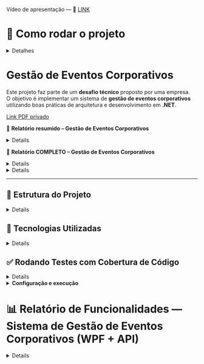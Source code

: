 Vídeo de apresentação — 🎥 [LINK](https://youtu.be/u8gembunzCA)

# 🤔 Como rodar o projeto

<details>
  <summary> Detalhes </summary>

  ## 🛠️ Pré-requisitos

Certifique-se de ter instalado:

1. Carga de trabalho **ASP.NET e desenvolvimento Web** (Visual Studio Installer)  
2. Carga de trabalho **Desenvolvimento para desktop com .NET** (Visual Studio Installer)
<details>
  
  <img width="2139" height="686" alt="image" src="https://github.com/user-attachments/assets/92af44e3-2b70-404d-9c15-ada654db1492" />

</details>

3. **SDK .NET 8**  
4. **Docker Desktop**  



## 🗄️ Configuração do Banco de Dados (SQL Server via Docker)

<details>
<summary><strong>Passo a passo</strong></summary>

**1. Baixar a imagem do SQL Server:**

   docker pull mcr.microsoft.com/mssql/server:2022-latest


**2. Rodar o container:**
```bash
   docker run -e "ACCEPT_EULA=Y" -e "SA_PASSWORD=Root@12345" -p 1433:1433 --name sqlserver2022 -d mcr.microsoft.com/mssql/server:2022-latest
```


### 📦 Executando Migrações Iniciais

**1 - Navegue até a pasta da API:**

> ⚠️ Instale a ferramenta se necessário:
```bash
dotnet tool install --global dotnet-ef
```

**Obs.: Já vou deixar as migrations no projeto se quiser testar use o próximo passo 2, caso não queira testar siga para o passo 3
**** 2 - Crie a primeira migração (SE QUISER TESTAR) :**

```bash
dotnet ef migrations add InicialMigration --project ../GestaoEventosCorporativos.Api --startup-project ../GestaoEventosCorporativos.Api --output-dir ../GestaoEventosCorporativos.Api/03-Infrastructure/Migrations
```

**3 - Aplicar migrations:**

```bash
dotnet ef database update --project ../GestaoEventosCorporativos.Api --startup-project ../GestaoEventosCorporativos.Api
```

</details>



## ▶️ Rodando a Aplicação (API + WPF via Visual Studio)

<details>
<summary><strong>Passo a passo</strong></summary>
  
Após configurar o banco e aplicar as migrações iniciais, você pode rodar a aplicação completa (API + WPF) direto no Visual Studio:

1. Abra a **Solution** no Visual Studio.
2. Clique com o botão direito na **Solution (`GestaoEventosCorporativos.sln`)** → vá em **Propriedades**.
3. No menu lateral, selecione **Startup Project**.
4. Marque a opção **Multiple startup projects**.
5. Configure:

   * **GestaoEventosCorporativos.Api** → **Start**
   * **GestaoEventosCorporativos.Wpf** → **Start**
6. Salve as configurações.
7. Pressione **F5** ou clique em **Start** para rodar.

🔹 Assim, o Visual Studio vai iniciar **simultaneamente a API (Web API)** e o **cliente desktop WPF**, permitindo testar toda a solução integrada.

Obs.: [LINK](https://web.postman.co/workspace/My-Workspace~c2368300-0f6e-4a80-8979-850b7b16f939/collection/7362818-090dde86-d7b4-4fd6-8751-7b6ba12e4182?action=share&source=copy-link&creator=7362818) para testar a API via POSTMAN

</details>



  
</details>

# Gestão de Eventos Corporativos

Este projeto faz parte de um **desafio técnico** proposto por uma empresa.  
O objetivo é implementar um sistema de **gestão de eventos corporativos** utilizando boas práticas de arquitetura e desenvolvimento em **.NET**.

[Link PDF privado](https://drive.google.com/file/d/1ns2xZR_hUF6yZ1IBx8EEy1VTNS9wrdT8/view?usp=drive_link)

🎤 **Relatório resumido – Gestão de Eventos Corporativos**

<details>

> O projeto é um sistema de **gestão de eventos corporativos**, construído em **.NET 8** com uma arquitetura em **3 camadas**: **Apresentação (controllers e DTOs)**, **Core (serviços e regras de negócio)** e **Infraestrutura (repositories e banco de dados)**.
>
> A API segue boas práticas de **RESTful**, com uso adequado de verbos HTTP, respostas padronizadas e separação clara entre entidades, DTOs de entrada e saída.
>
> As **regras de negócio** ficam isoladas em **CORE**, enquanto os **repositories** cuidam apenas da comunicação com o banco de dados.
>
> O projeto também traz **autenticação JWT** e criptografia de senhas com **PBKDF2**, garantindo segurança desde o cadastro até o login.
>
> Para a qualidade do código, foram implementados **testes unitários com xUnit e Moq**, além de integração com **Coverlet + ReportGenerator** para medição de cobertura.
>
> Como solicitado, implementei os **relatórios úteis**: agenda de participantes, fornecedores mais utilizados, tipos de participantes mais frequentes e saldo de orçamento dos eventos.
>
> Frontend criado em WPF (Windows Presentation Foundation), tecnologia da Microsoft voltada para o desenvolvimento de aplicações desktop modernas no Windows.
>
> Documentação técnica da API gerada automaticamente pelo Swagger
> 
> Em resumo: é um sistema completo, modular e seguro, pronto para ser expandido para cenários reais de gestão de eventos.

</details>

🎤 **Relatório COMPLETO – Gestão de Eventos Corporativos**

<details>

Bom, eu vou explicar como organizei esse projeto de Gestão de Eventos Corporativos.

### 1. Arquitetura em 3 camadas

Eu utilizei uma arquitetura em três camadas: **Apresentação, Core e Infraestrutura**.

* Na **camada de apresentação** ficam os controllers, os DTOs(requests/responses). Ela é responsável por receber as requisições HTTP, validar e devolver as respostas padronizadas.
* No **Core** estão as entidades, os serviços e as regras de negócio, ou seja, a parte central da aplicação.
* Já a **infraestrutura** concentra os repositórios, que fazem a comunicação com o banco de dados.
  Essa separação traz clareza, facilita manutenção e torna os testes bem mais simples.

### 2. RESTful API

Eu também segui o padrão **RESTful**. Cada recurso é exposto em endpoints (`/eventos`, `/participantes`, `/fornecedores`, `/relatorios`) e respeita os verbos HTTP (`GET`, `POST`, `PUT`, `DELETE`).
As respostas usam **status codes adequados**, como 200, 201, 400, 404 e 500.
Eu diria que a API está no nível 2 do modelo REST: já temos recursos, verbos e status, mas ainda não implementei o HATEOAS (que seria o nível 3).

### 3. DTOs

Eu usei **DTOs** para separar os contextos:

* **Request DTOs** para entrada de dados,
* **Response DTOs** para saída.
  Isso evita expor diretamente as entidades de domínio e dá mais segurança e flexibilidade.

### 4. Padrão Service

A lógica de negócio está concentrada nos **services**, o que deixa os controllers enxutos, apenas coordenando as requisições. Isso também ajuda muito nos testes unitários, já que cada regra está encapsulada em um serviço.

### 5. Padrão Repository

Cada entidade tem seu **repositório**, que cuida só da persistência. Essa separação permite que, no futuro, se for necessário trocar o banco, a regra de negócio não precise mudar.

### 6. Result Pattern

Eu também implementei o padrão **Result<T>**.
Com ele, todos os métodos retornam de forma padronizada: se deu certo ou não, com mensagem de erro e código de erro quando necessário. Isso evita ficar jogando exceções desnecessárias e facilita muito a vida no controller.

### 7. Tratamento de erros

Dentro dos serviços, eu sempre envolvi operações críticas em **try/catch**. Quando acontece algo inesperado, retorno erros como `DATABASE_ERROR` ou `INTERNAL_ERROR`, sem expor detalhes internos da aplicação.

### 8. Segurança

Na parte de segurança, eu implementei autenticação com **JWT**, que gera o token no login e valida em endpoints privados.
As senhas são armazenadas de forma segura, usando **PBKDF2 com hash + salt**.

### 9. Testes unitários

Eu utilizei **xUnit + Moq**.
Cubro cenários de sucesso, falha de regra de negócio e exceções. Isso garante qualidade, evita regressões e comprova que as regras de negócio estão bem implementadas.

### 10. Relatórios

Além do CRUD, eu implementei os **relatórios** solicitados que trazem valor ao negócio:

* Agenda dos participantes,
* Fornecedores mais utilizados,
* Tipos de participantes mais frequentes,
* E o saldo de orçamento dos eventos.
  Isso mostra que o sistema não é só cadastro, mas também pode gerar insights.

### 11. Boas práticas

Por fim, eu apliquei conceitos de **Clean Code e SOLID**, padronizei as respostas com DTOs e deixei a arquitetura extensível e modular. Isso facilita incluir novos relatórios, novas regras e até novas entidades no futuro sem quebrar a aplicação.

👉 Então, em resumo: eu separei responsabilidades, padronizei comunicações e garanti segurança e testes. Essa foi a minha linha de raciocínio ao estruturar o projeto.

</details>

<details>

## 🗣️ Minha explicação sobre os relacionamentos do sistema

No meu sistema de **Gestão de Eventos Corporativos**, eu modelei as entidades e configurei os relacionamentos no Entity Framework para garantir que tudo ficasse bem organizado, normalizado e refletisse as regras de negócio.

### 🔹 1. Evento e TipoEvento (1\:N)

Cada evento precisa ter um **tipo definido**. Então, por exemplo, posso ter o tipo “Workshop” e vários eventos associados a ele.
Esse é um relacionamento **um-para-muitos**:

* Um **TipoEvento** pode estar em vários eventos.
* Mas cada **Evento** só pode ter um tipo.

---

### 🔹 2. Evento e Participante (N\:N com ParticipanteEvento)

Os eventos precisam controlar os **participantes**.
Um participante pode estar em vários eventos, e um evento pode ter vários participantes. Para modelar isso, eu criei a tabela de junção **ParticipanteEvento**.
Além de ligar as duas entidades, ela ainda guarda informações extras, como a **Data de Inscrição**.

---

### 🔹 3. Evento e Fornecedor (N\:N com EventoFornecedor)

Os eventos também podem ter vários **fornecedores contratados** (buffet, segurança, etc.).
E esses fornecedores podem ser usados em diferentes eventos.
Esse relacionamento é **muitos-para-muitos**, representado pela entidade **EventoFornecedor**, que além das chaves de ligação, armazena o **Valor Contratado**. Isso é um exemplo de relacionamento N\:N **com payload** (porque tem informação extra na relação).

---

### 🔹 4. Evento e regras de negócio

Centralizei algumas **constantes** na classe `EventoRegras`, como a **lotação mínima** e o **orçamento mínimo**, para garantir que essas validações não fiquem soltas no código.

---

### 🔹 5. Participante e Fornecedor

Participantes e fornecedores não se relacionam diretamente entre si, mas ambos têm sua relação indireta com os eventos.

---

### 🔹 6. User

Também tenho uma entidade `User`, que serve para o **controle de autenticação e acesso ao sistema**. Ela não está diretamente ligada às demais, mas é importante para a parte de segurança.

---

### 🔹 Configurações do Entity Framework

Com o **Fluent API**, defini:

* **Nomes das tabelas** (`Eventos`, `Participantes`, etc.).
* **Chaves primárias e compostas** (como em `ParticipanteEvento` e `EventoFornecedor`).
* **Tipos de dados SQL** (`decimal(18,2)` para valores monetários).
* **Regras de tamanho** (ex.: `Nome` com até 200 caracteres).
* **Relacionamentos claros** com `HasOne`, `HasMany`, `WithOne` e `WithMany`.

Isso garante que o banco fique bem estruturado e sem inconsistências.

---

### 🔹 Visão do Banco de Dados

No final, minha modelagem gerou:

* **Tabelas principais**: `Eventos`, `Participantes`, `Fornecedores`, `TiposEventos`, `Users`.
* **Tabelas de junção**: `ParticipantesEventos` e `EventosFornecedores`.

Ou seja, a estrutura está toda em **Terceira Forma Normal (3FN)**, evitando redundância e mantendo integridade.

---

### 🔹 Como eu uso na prática

Quando quero consultar um evento completo, por exemplo, consigo carregar **participantes e fornecedores juntos** usando `Include` e `ThenInclude`. Isso facilita na hora de gerar relatórios e controlar orçamentos.

</details>

---

## 📌 Estrutura do Projeto

<details>


* **01-Presentation (Controllers, DTOs, Responses)**
* **02-Core (Entidades, Serviços, Regras de Negócio)**
* **03-Infrastructure (Repositories, Migrations, Banco de Dados)**
* **Tests (xUnit, Moq, cobertura com Coverlet)**
  
</details>

## 🚀 Tecnologias Utilizadas

<details>

- **.NET 8**
- **ASP.NET Core Web API**
- **WPF (desktop client)**
- **Entity Framework Core**
- **SQL Server (via Docker)**
- **xUnit + Moq (testes unitários)**
- **JWT (autenticação)**
- **Coverlet + ReportGenerator (cobertura de testes)**


</details>

## ✅ Rodando Testes com Cobertura de Código

<details>


👉 40% de todo o código do sistema está coberto por testes unitários. Já na camada Core, onde se concentra a lógica de negócio, alcançamos **87%** de cobertura, garantindo robustez e confiabilidade justamente na parte mais crítica da aplicação.

<img width="1720" height="1314" alt="image" src="https://github.com/user-attachments/assets/771c77da-2697-4bb0-9085-affbe9040e80" />


</details>

<details>
<summary><strong>Configuração e execução</strong></summary>

### 1) Configuração inicial

No projeto de **testes**, instale o coletor do Coverlet:

```
dotnet add GestaoEventosCorporativos.Tests.csproj package coverlet.collector
```

Instale o ReportGenerator:

```
dotnet tool install --global dotnet-reportgenerator-globaltool
```

Crie um arquivo **`coverlet.runsettings`** na raiz do repositório:

```xml
<?xml version="1.0" encoding="utf-8" ?>
<RunSettings>
  <DataCollectionRunSettings>
    <DataCollectors>
      <DataCollector friendlyName="XPlat Code Coverage">
        <Configuration>
          <Format>cobertura</Format>
          <ExcludeByAttribute>CompilerGeneratedAttribute,GeneratedCodeAttribute</ExcludeByAttribute>
          <Exclude>
            [xunit.*]*
            [*.Tests]*
          </Exclude>
        </Configuration>
      </DataCollector>
    </DataCollectors>
  </DataCollectionRunSettings>
</RunSettings>
```



### 2) Execução do dia a dia

Rodar testes com cobertura:

```
dotnet test --collect:"XPlat Code Coverage" --settings coverlet.runsettings
```

Ou de forma simples:

```
dotnet test --collect:"XPlat Code Coverage"
```

Isso gera arquivos `coverage.cobertura.xml` dentro de `TestResults/**/`.

---

### 3) Gerar relatório em HTML

```
reportgenerator -reports:"**/coverage.cobertura.xml" -targetdir:"coveragereport" -reporttypes:Html
```

Abrir relatório no Windows:

```
start coveragereport\index.html
```

</details>


# 📊 Relatório de Funcionalidades — Sistema de Gestão de Eventos Corporativos (WPF + API)

<details>

## 🖥️ Frontend (WPF)

Interface desenvolvida em **WPF (.NET)**, conectada à API via **HttpClient**, com autenticação **JWT** e suporte a **paginação** em todas as listagens.

---

## 🔐 Autenticação

* Login com **usuário e senha**, recebendo **JWT** para acesso autenticado.
* Sessão mantida via `AppSession.Token`.

---

## 📂 Módulos do Sistema

### 🎭 **Tipos de Evento**

* Cadastrar tipo de evento.
* Editar descrição do tipo de evento.
* Excluir tipo de evento.
* Listagem com **paginação**.

---

### 🏢 **Fornecedores**

* Cadastrar fornecedor (Nome do serviço, CNPJ, Valor Base).
* Editar fornecedor direto no formulário.
* Excluir fornecedor.
* Listagem com **paginação**.
* Associar fornecedor a eventos.
* Remover fornecedor de eventos.**_(FUNÇÃO EXTRA)_**
* Atualização automática do **saldo/orçamento** do evento.

---

### 👥 **Participantes**

* Cadastrar participante (Nome Completo, CPF, Telefone, Tipo: VIP, Interno, Externo).
* Editar participante direto no formulário.
* Excluir participante.
* Listagem com **paginação**.
* Associar participante a eventos.
* Remover participante de eventos.**_(FUNÇÃO EXTRA)_**
* Atualização automática da **lotação** do evento.

---

### 📅 **Eventos**

* Cadastrar evento (Nome, Período, Local, Endereço, Tipo, Orçamento, Lotação Máxima).
* Editar evento direto no formulário.
* Excluir evento.
* Listagem com **paginação**.
* Gerenciar participantes de um evento:

  * Adicionar participantes disponíveis.
  * Remover participantes vinculados.**_(FUNÇÃO EXTRA)_**
  * Exibir lista de participantes vinculados.
* Gerenciar fornecedores de um evento:

  * Adicionar fornecedores disponíveis.
  * Remover fornecedores vinculados. **_(FUNÇÃO EXTRA)_**
  * Exibir lista de fornecedores vinculados.
* Atualização automática de **lotação** e **saldo/orçamento**.

---

## 📊 Relatórios

Disponíveis diretamente no **Dashboard (HomeView)**:

* **Saldo e Orçamento dos Eventos**
  Lista cada evento com orçamento máximo, valor gasto em fornecedores e saldo disponível.

* **Tipos de Participantes Mais Frequentes**
  Exibe quantidade de participantes por tipo (VIP, Interno, Externo).

* **Fornecedores Mais Utilizados**
  Lista os fornecedores com número de eventos atendidos e valor total contratado.

* **Agenda de Participante por CPF**
  Permite consultar, a partir do CPF, em quais eventos o participante está cadastrado (com datas e locais).

---

## 🛠️ Outras Funcionalidades Técnicas

* **Paginação implementada** em todas as listagens (Eventos, Participantes, Fornecedores, Tipos de Evento).
* **WPF Navigation**: transição entre telas com botão *Voltar*.
* **Validações básicas** (números, CNPJ, CPF, valores).
* **Feedback visual** ao usuário via `MessageBox`.

---

</details>
